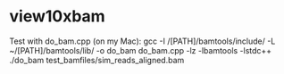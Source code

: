 # view10xbam

Test with do_bam.cpp (on my Mac):
gcc -I /[PATH]/bamtools/include/ -L ~/[PATH]/bamtools/lib/ -o do_bam do_bam.cpp -lz -lbamtools -lstdc++
./do_bam test_bamfiles/sim_reads_aligned.bam 
